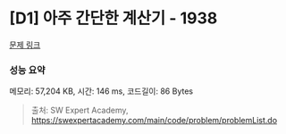 # [D1] 아주 간단한 계산기 - 1938 

[문제 링크](https://swexpertacademy.com/main/code/problem/problemDetail.do?contestProbId=AV5PjsYKAMIDFAUq) 

### 성능 요약

메모리: 57,204 KB, 시간: 146 ms, 코드길이: 86 Bytes



> 출처: SW Expert Academy, https://swexpertacademy.com/main/code/problem/problemList.do